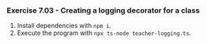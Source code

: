 ### Exercise 7.03 - Creating a logging decorator for a class

1. Install dependencies with `npm i`.
2. Execute the program with `npx ts-node teacher-logging.ts`.